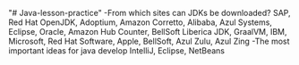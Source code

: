 "# Java-lesson-practice" 
-From which sites can JDKs be downloaded?
SAP, Red Hat OpenJDK, Adoptium, Amazon Corretto, Alibaba, Azul Systems, Eclipse, Oracle, Amazon Hub Counter, BellSoft Liberica JDK, GraalVM, IBM, Microsoft, Red Hat Software, Apple, BellSoft, Azul Zulu, Azul Zing
-The most important ideas for java develop
IntelliJ, Eclipse, NetBeans
